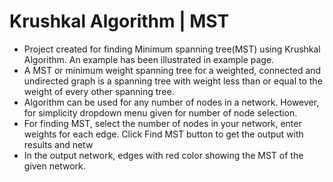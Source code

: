 # Krushkal Algorithm | MST

* Project created for finding Minimum spanning tree(MST) using Krushkal Algorithm. An example has been illustrated in example page.
* A MST or minimum weight spanning tree for a weighted, connected and undirected graph is a spanning tree with weight less than or equal to the weight of every other spanning tree.
* Algorithm can be used for any number of nodes in a network. However, for simplicity dropdown menu given for number of node selection.
* For finding MST, select the number of nodes in your network, enter weights for each edge. Click Find MST button to get the output with results and netw
* In the output network, edges with red color showing the MST of the given network.
